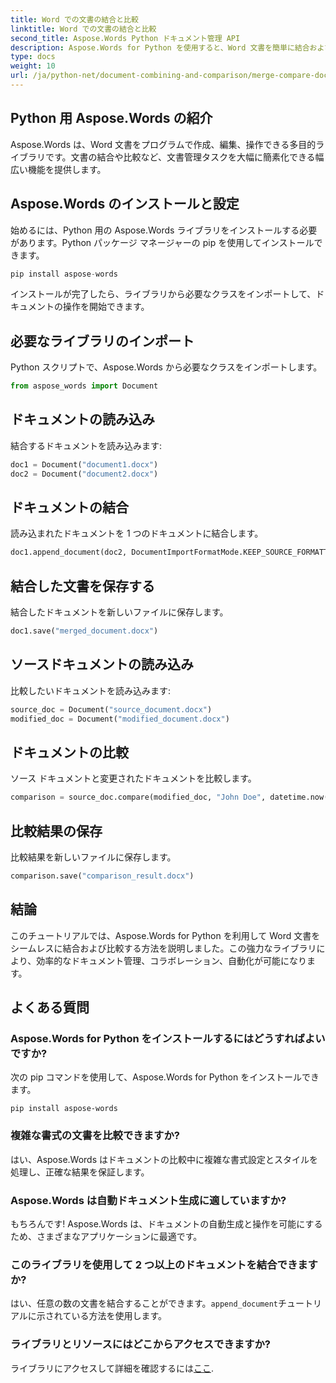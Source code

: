 ```yaml
---
title: Word での文書の結合と比較
linktitle: Word での文書の結合と比較
second_title: Aspose.Words Python ドキュメント管理 API
description: Aspose.Words for Python を使用すると、Word 文書を簡単に結合および比較できます。文書の操作、相違点の強調表示、タスクの自動化の方法を学びます。
type: docs
weight: 10
url: /ja/python-net/document-combining-and-comparison/merge-compare-documents/
---
```


## Python 用 Aspose.Words の紹介

Aspose.Words は、Word 文書をプログラムで作成、編集、操作できる多目的ライブラリです。文書の結合や比較など、文書管理タスクを大幅に簡素化できる幅広い機能を提供します。

## Aspose.Words のインストールと設定

始めるには、Python 用の Aspose.Words ライブラリをインストールする必要があります。Python パッケージ マネージャーの pip を使用してインストールできます。

```python
pip install aspose-words
```

インストールが完了したら、ライブラリから必要なクラスをインポートして、ドキュメントの操作を開始できます。

## 必要なライブラリのインポート

Python スクリプトで、Aspose.Words から必要なクラスをインポートします。

```python
from aspose_words import Document
```

## ドキュメントの読み込み

結合するドキュメントを読み込みます:

```python
doc1 = Document("document1.docx")
doc2 = Document("document2.docx")
```

## ドキュメントの結合

読み込まれたドキュメントを 1 つのドキュメントに結合します。

```python
doc1.append_document(doc2, DocumentImportFormatMode.KEEP_SOURCE_FORMATTING)
```

## 結合した文書を保存する

結合したドキュメントを新しいファイルに保存します。

```python
doc1.save("merged_document.docx")
```

## ソースドキュメントの読み込み

比較したいドキュメントを読み込みます:

```python
source_doc = Document("source_document.docx")
modified_doc = Document("modified_document.docx")
```

## ドキュメントの比較

ソース ドキュメントと変更されたドキュメントを比較します。

```python
comparison = source_doc.compare(modified_doc, "John Doe", datetime.now())
```

## 比較結果の保存

比較結果を新しいファイルに保存します。

```python
comparison.save("comparison_result.docx")
```

## 結論

このチュートリアルでは、Aspose.Words for Python を利用して Word 文書をシームレスに結合および比較する方法を説明しました。この強力なライブラリにより、効率的なドキュメント管理、コラボレーション、自動化が可能になります。

## よくある質問

### Aspose.Words for Python をインストールするにはどうすればよいですか?

次の pip コマンドを使用して、Aspose.Words for Python をインストールできます。
```
pip install aspose-words
```

### 複雑な書式の文書を比較できますか?

はい、Aspose.Words はドキュメントの比較中に複雑な書式設定とスタイルを処理し、正確な結果を保証します。

### Aspose.Words は自動ドキュメント生成に適していますか?

もちろんです! Aspose.Words は、ドキュメントの自動生成と操作を可能にするため、さまざまなアプリケーションに最適です。

### このライブラリを使用して 2 つ以上のドキュメントを結合できますか?

はい、任意の数の文書を結合することができます。`append_document`チュートリアルに示されている方法を使用します。

### ライブラリとリソースにはどこからアクセスできますか?

ライブラリにアクセスして詳細を確認するには[ここ](https://releases.aspose.com/words/python/).